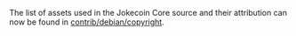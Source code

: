 The list of assets used in the Jokecoin Core source and their attribution can now be found in [contrib/debian/copyright](../contrib/debian/copyright).
